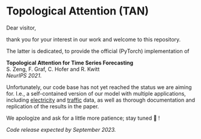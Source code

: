 # Topological Attention (TAN)

Dear visitor,

thank you for your interest in our work and welcome to this repository.

The latter is dedicated, to provide the official (PyTorch) implementation of 

**Topological Attention for Time Series Forecasting**     
S. Zeng, F. Graf, C. Hofer and R. Kwitt     
*NeurIPS 2021*.

Unfortunately, our code base has not yet reached the status we are aiming for.
I.e., a self-contained version of our model with multiple applications, including
[electricity](https://archive.ics.uci.edu/ml/datasets/ElectricityLoadDiagrams20112014)
and [traffic](https://archive.ics.uci.edu/ml/datasets/PEMS-SF) data, as well as thorough documentation and replication of
the results in the paper. 

We apologize and
ask for a little more patience; stay tuned :slightly_smiling_face: ! 

*Code release expected by September 2023.* 

<!--- >
If you use this code, please cite our work as:

```
@inproceedings{Zeng21a,
  author    = {S.~Zeng and F.~Graf and C.~Hofer and R.~Kwitt},
  title     = {Topological Attention for Time Series Forecasting},
  booktitle = {NeurIPS},
  year      = {2021}}
```
